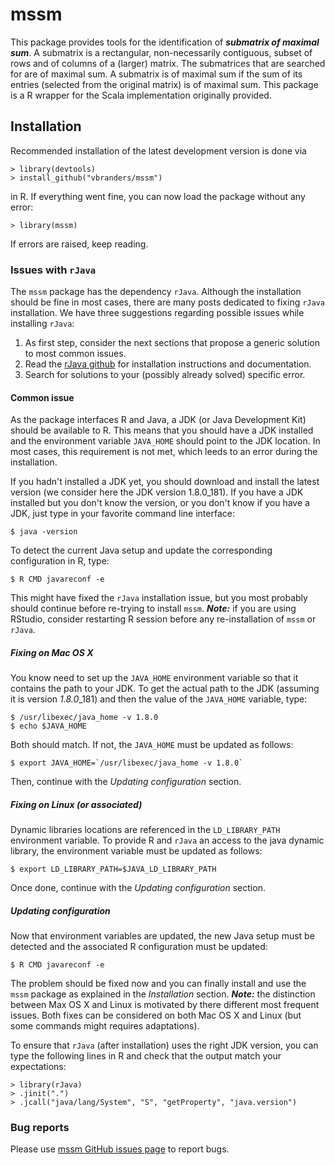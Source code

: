 # mssm
This package provides tools for the identification of ***submatrix of maximal sum***.
A submatrix is a rectangular, non-necessarily contiguous, subset of rows and of columns of a (larger) matrix.
The submatrices that are searched for are of maximal sum.
A submatrix is of maximal sum if the sum of its entries (selected from the original matrix) is of maximal sum.
This package is a R wrapper for the Scala implementation originally provided.

## Installation
Recommended installation of the latest development version is done via

	> library(devtools)
	> install_github("vbranders/mssm")

in R.
If everything went fine, you can now load the package without any error:

    > library(mssm)

If errors are raised, keep reading.

### Issues with `rJava`
The `mssm` package has the dependency `rJava`.
Although the installation should be fine in most cases, there are many posts dedicated
to fixing `rJava` installation.
We have three suggestions regarding possible issues while installing `rJava`:
1. As first step, consider the next sections that propose a generic solution to most common issues.
2. Read the [rJava github](https://github.com/s-u/rJava) for installation instructions and documentation.
3. Search for solutions to your (possibly already solved) specific error.

#### Common issue
As the package interfaces R and Java, a JDK (or Java Development Kit) should be available to R.
This means that you should have a JDK installed and the environment variable `JAVA_HOME` should point to the JDK location.
In most cases, this requirement is not met, which leeds to an error during the installation.

If you hadn't installed a JDK yet, you should download and install the latest version (we consider here the JDK version 1.8.0_181).
If you have a JDK installed but you don't know the version, or you don't know if you have a JDK, just type in your favorite command line interface:

    $ java -version

To detect the current Java setup and update the corresponding configuration in R, type:

    $ R CMD javareconf -e

This might have fixed the `rJava` installation issue, but you most probably should continue before re-trying to install `mssm`.
***Note:*** if you are using RStudio, consider restarting R session before any re-installation of `mssm` or `rJava`.

##### Fixing on Mac OS X
You know need to set up the `JAVA_HOME` environment variable so that it contains the path to your JDK.
To get the actual path to the JDK (assuming it is version *1.8.0*_181) and then the value of the `JAVA_HOME` variable, type:

    $ /usr/libexec/java_home -v 1.8.0
    $ echo $JAVA_HOME

Both should match.
If not, the `JAVA_HOME` must be updated as follows:

    $ export JAVA_HOME=`/usr/libexec/java_home -v 1.8.0`

Then, continue with the *Updating configuration* section.

##### Fixing on Linux (or associated)
Dynamic libraries locations are referenced in the `LD_LIBRARY_PATH` environment variable.
To provide R and `rJava` an access to the java dynamic library, the environment variable must be updated as follows:

    $ export LD_LIBRARY_PATH=$JAVA_LD_LIBRARY_PATH

Once done, continue with the *Updating configuration* section.

##### Updating configuration
Now that environment variables are updated, the new Java setup must be detected and the associated R configuration must be updated:

    $ R CMD javareconf -e

The problem should be fixed now and you can finally install and use the `mssm` package as explained in the *Installation* section.
***Note:*** the distinction between Max OS X and Linux is motivated by there different most frequent issues. Both fixes can be considered on both Mac OS X and Linux (but some commands might requires adaptations).

To ensure that `rJava` (after installation) uses the right JDK version, you can type the following lines in R and check that the output match your expectations:

    > library(rJava)
    > .jinit(".")
    > .jcall("java/lang/System", "S", "getProperty", "java.version")

### Bug reports
Please use [mssm GitHub issues page](https://github.com/vbranders/mssm/issues) to report bugs.
